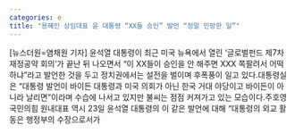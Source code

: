 ```yaml
---
categories: e
title: "용혜인 상임대표 윤 대통령 “XX들 승인” 발언 “정말 민망한 일”"
---
```

[뉴스더원=염채원 기자] 윤석열 대통령이 최근 미국 뉴욕에서 열린 ‘글로벌펀드 제7차 재정공약 회의’가 끝난 뒤 나오면서 “이 XX들이 승인을 안 해주면 XXX 쪽팔려서 어떡하냐”라고 발언한 것을 두고 정치권에서는 설전을 벌이며 후폭풍이 일고 있다.대통령실은 “대통령 발언이 바이든 대통령과 미국 의회가 아닌 한국 거대 야당이고 바이든이 아니라 날리면”이라며 수습에 나서고 있지만 불씨는 점점 커져가고 있는 모습이다.주호영 국민의힘 원내대표 역시 23일 윤석열 대통령의 이 같은 발언에 대해 “대통령의 외교 활동은 행정부의 수장으로서가